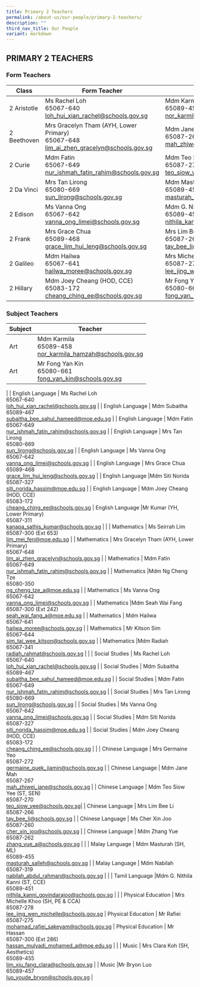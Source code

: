 ```yaml
---
title: Primary 2 Teachers
permalink: /about-us/our-people/primary-2-teachers/
description: ""
third_nav_title: Our People
variant: markdown
---
```

## PRIMARY 2 TEACHERS

### Form Teachers

| Class | Form Teacher | Form Teacher |
|---|---|---|
| 2 Aristotle | Ms Rachel Loh <br>65067-640<br>[loh_hui_xian_rachel@schools.gov.sg](mailto:loh_hui_xian_rachel@schools.gov.sg) | Mdm Karmila<br>65089-458<br>[nor_karmila_hamzah@schools.gov.sg](mailto:nor_karmila_hamzah@schools.gov.sg) |
| 2 Beethoven | Mrs Gracelyn Tham (AYH, Lower Primary)<br>65067-648<br>[lim_ai_zhen_gracelyn@schools.gov.sg](mailto:lim_ai_zhen_gracelyn@schools.gov.sg) | Mdm Jane Mah<br>65087-267<br>[mah_zhiwei_jane@schools.gov.sg](mailto:mah_zhiwei_jane@schools.gov.sg) |
| 2 Curie |Mdm Fatin<br>65067-649<br>[nur_ishmah_fatin_rahim@schools.gov.sg](mailto:nur_ishmah_fatin_rahim@schools.gov.sg) | Mdm Teo Siow Yee (ST, SEN)<br>65087-270<br>[teo_siow_yee@schools.gov.sg](mailto:teo_siow_yee@schools.gov.sg) |
| 2 Da Vinci | Mrs Tan Lirong<br>65080-669<br>[sun_lirong@schools.gov.sg](mailto:sun_lirong@schools.gov.sg) | Mdm Masturah (SH, ML)<br>65089-455<br>[masturah_salleh@schools.gov.sg](mailto:masturah_salleh@schools.gov.sg) |
| 2 Edison | Ms Vanna Ong<br>65067-642<br>[vanna_ong_limei@schools.gov.sg](mailto:vanna_ong_limei@schools.gov.sg) | Mdm G. Nithila Kanni (ST, CCE)<br>65089-451<br>[nithila_kanni_govindarajoo@schools.gov.sg](mailto:nithila_kanni_govindarajoo@schools.gov.sg) |
| 2 Frank |Mrs Grace Chua<br>65089-468<br>[grace_lim_hui_leng@schools.gov.sg](mailto:grace_lim_hui_leng@schools.gov.sg) | Mrs Lim Bee Li<br>65087-266<br>[tay_bee_li@schools.gov.sg](mailto:tay_bee_li@schools.gov.sg) |
| 2 Galileo | Mdm Hailwa<br>65067-641<br>[hailwa_moree@schools.gov.sg](mailto:hailwa_moree@schools.gov.sg)|Mrs Michelle Khoo (SH, PE &amp; CCA)<br>65087-278<br>[lee_jing_wen_michelle@schools.gov.sg](mailto:lee_jing_wen_michelle@schools.gov.sg) |
| 2 Hillary |Mdm Joey Cheang (HOD, CCE)<br>65083-172<br>[cheang_ching_ee@schools.gov.sg](mailto:cheang_ching_ee@schools.gov.sg) | Mr Fong Yan Kin<br>65080-661<br>[fong_yan_kin@schools.gov.sg](mailto:fong_yan_kin@schools.gov.sg) |

### Subject Teachers

| Subject | Teacher |
|---|---|
| Art | Mdm Karmila<br>65089-458<br>[nor_karmila_hamzah@schools.gov.sg](mailto:nor_karmila_hamzah@schools.gov.sg) |
| Art | Mr Fong Yan Kin<br>65080-661<br>[fong_yan_kin@schools.gov.sg](mailto:fong_yan_kin@schools.gov.sg) 
|
| English Language | Ms Rachel Loh <br>65067-640<br>[loh_hui_xian_rachel@schools.gov.sg](mailto:loh_hui_xian_rachel@schools.gov.sg) |
| English Language | Mdm Subaitha<br>65089-467<br>[subaitha_bee_sahul_hameed@moe.edu.sg](mailto:subaitha_bee_sahul_hameed@moe.edu.sg) |
| English Language | Mdm Fatin<br>65067-649<br>[nur_ishmah_fatin_rahim@schools.gov.sg](mailto:nur_ishmah_fatin_rahim@schools.gov.sg) |
| English Language | Mrs Tan Lirong<br>65080-669<br>[sun_lirong@schools.gov.sg](mailto:sun_lirong@schools.gov.sg) |
| English Language | Ms Vanna Ong<br>65067-642<br>[vanna_ong_limei@schools.gov.sg](mailto:vanna_ong_limei@schools.gov.sg) |
| English Language | Mrs Grace Chua<br>65089-468<br>[grace_lim_hui_leng@schools.gov.sg](mailto:grace_lim_hui_leng@schools.gov.sg) |
| English Language |Mdm Siti Norida<br>65087-327<br>[siti_norida_hassim@moe.edu.sg](mailto:siti_norida_hassim@moe.edu.sg) |
| English Language | Mdm Joey Cheang (HOD, CCE)<br>65083-172<br>[cheang_ching_ee@schools.gov.sg](mailto:cheang_ching_ee@schools.gov.sg) 
| English Language |Mr Kumar (YH, Lower Primary)<br>65087-311<br>[kanapa_sathis_kumar@schools.gov.sg](mailto:kanapa_sathis_kumar@schools.gov.sg) |
|
| Mathematics | Ms Seirrah Lim <br>65087-300 (Ext 653)<br>[lim_mei_fen@moe.edu.sg](mailto:lim_mei_fen@moe.edu.sg) |
| Mathematics | Mrs Gracelyn Tham (AYH, Lower Primary)<br>65067-648<br>[lim_ai_zhen_gracelyn@schools.gov.sg](mailto:lim_ai_zhen_gracelyn@schools.gov.sg) |
| Mathematics | Mdm Fatin<br>65067-649<br>[nur_ishmah_fatin_rahim@schools.gov.sg](mailto:nur_ishmah_fatin_rahim@schools.gov.sg) |
| Mathematics |Mdm Ng Cheng Tze<br>65080-350<br>[ng_cheng_tze_a@moe.edu.sg](mailto:ng_cheng_tze_a@moe.edu.sg) |
| Mathematics | Ms Vanna Ong<br>65067-642<br>[vanna_ong_limei@schools.gov.sg](mailto:vanna_ong_limei@schools.gov.sg) |
| Mathematics |Mdm Seah Wai Fang <br>65087-300 (Ext 242)<br>[seah_wai_fang_a@moe.edu.sg](mailto:seah_wai_fang_a@moe.edu.sg) |
| Mathematics | Mdm Hailwa<br>65067-641<br>[hailwa_moree@schools.gov.sg](mailto:hailwa_moree@schools.gov.sg) |
| Mathematics | Mr Kitson Sim<br>65067-644<br>[sim_tai_wee_kitson@schools.gov.sg](mailto:sim_tai_wee_kitson@schools.gov.sg) |
| Mathematics |Mdm Radiah<br>65067-341<br>[radiah_rahmat@schools.gov.sg](mailto:radiah_rahmat@schools.gov.sg) |
|
| Social Studies | Ms Rachel Loh <br>65067-640<br>[loh_hui_xian_rachel@schools.gov.sg](mailto:loh_hui_xian_rachel@schools.gov.sg) |
| Social Studies | Mdm Subaitha<br>65089-467<br>[subaitha_bee_sahul_hameed@moe.edu.sg](mailto:subaitha_bee_sahul_hameed@moe.edu.sg) |
| Social Studies | Mdm Fatin<br>65067-649<br>[nur_ishmah_fatin_rahim@schools.gov.sg](mailto:nur_ishmah_fatin_rahim@schools.gov.sg) |
| Social Studies | Mrs Tan Lirong<br>65080-669<br>[sun_lirong@schools.gov.sg](mailto:sun_lirong@schools.gov.sg) |
| Social Studies | Ms Vanna Ong<br>65067-642<br>[vanna_ong_limei@schools.gov.sg](mailto:vanna_ong_limei@schools.gov.sg) |
| Social Studies | Mdm Siti Norida<br>65087-327<br>[siti_norida_hassim@moe.edu.sg](mailto:siti_norida_hassim@moe.edu.sg) |
| Social Studies | Mdm Joey Cheang (HOD, CCE)<br>65083-172<br>[cheang_ching_ee@schools.gov.sg](mailto:cheang_ching_ee@schools.gov.sg) |
|
| Chinese Language | Mrs Germaine Yeo <br>65087-272<br>[germaine_quek_jiamin@schools.gov.sg](mailto:germaine_quek_jiamin@schools.gov.sg) |
| Chinese Language | Mdm Jane Mah <br>65087-267<br>[mah_zhiwei_jane@schools.gov.sg](mailto:mah_zhiwei_jane@schools.gov.sg) |
| Chinese Language |  Mdm Teo Siow Yee (ST, SEN)<br>65087-270<br>[teo_siow_yee@schools.gov.sg](mailto:teo_siow_yee@schools.gov.sg)|
| Chinese Language | Mrs Lim Bee Li<br>65087-266<br>[tay_bee_li@schools.gov.sg](mailto:tay_bee_li@schools.gov.sg) |
| Chinese Language | Ms Cher Xin Joo <br>65087-260<br>[cher_xin_joo@schools.gov.sg](mailto:cher_xin_joo@schools.gov.sg) |
| Chinese Language | Mdm Zhang Yue <br>65087-262<br>[zhang_yue_a@schools.gov.sg](mailto:zhang_yue_a@schools.gov.sg) |
|
| Malay Language | Mdm Masturah (SH, ML) <br>65089-455<br>[masturah_salleh@schools.gov.sg](mailto:masturah_salleh@schools.gov.sg) |
| Malay Language | Mdm Nabilah<br>65087-319<br>[nabilah_abdul_rahman@schools.gov.sg](mailto:nabilah_abdul_rahman@schools.gov.sg)  |
|
| Tamil Language |Mdm G. Nithila Kanni (ST, CCE) <br>65089-451<br>[nithila_kanni_govindarajoo@schools.gov.sg](mailto:nithila_kanni_govindarajoo@schools.gov.sg) |
|
| Physical Education | Mrs Michelle Khoo (SH, PE &amp; CCA) <br>65087-278<br>[lee_jing_wen_michelle@schools.gov.sg](mailto:lee_jing_wen_michelle@schools.gov.sg) |
Physical Education | Mr Rafiei <br>65087-275<br>[mohamad_rafiei_sakeyam@schools.gov.sg](mailto:mohamad_rafiei_sakeyam@schools.gov.sg) |
Physical Education |  Mr Hassan<br>65087-300 (Ext 286)<br>[hassan_mulyadi_mohamed_a@moe.edu.sg](mailto:hassan_mulyadi_mohamed_a@moe.edu.sg) |
|
| Music | Mrs Clara Koh (SH, Aesthetics)<br>65089-455<br>[lim_xiu_fang_clara@schools.gov.sg](mailto:lim_xiu_fang_clara@schools.gov.sg) |
| Music |Mr Bryon Luo<br>65089-457<br>[luo_youde_bryon@schools.gov.sg](mailto:luo_youde_bryon@schools.gov.sg) |